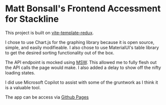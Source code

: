 # Matt Bonsall's Frontend Accessment for Stackline

This project is built on [vite-template-redux](https://react-redux.js.org/introduction/getting-started).

I chose to use Chart.js for the graphing library because it is open source, simple, and easily modifieable. I also chose to use MaterialUI's table library to get the desired sorting functionality out of the box. 

The API endpoint is mocked using [MSW](https://mswjs.io/). This allowed me to fully flesh out the API calls the page would make. I also added a delay to show off the nifty loading states. 

I did use Microsoft Copilot to assist with some of the gruntwork as I think it is a valuable tool.  

The app can be access via [Github Pages](https://mvb0005.github.io/)
